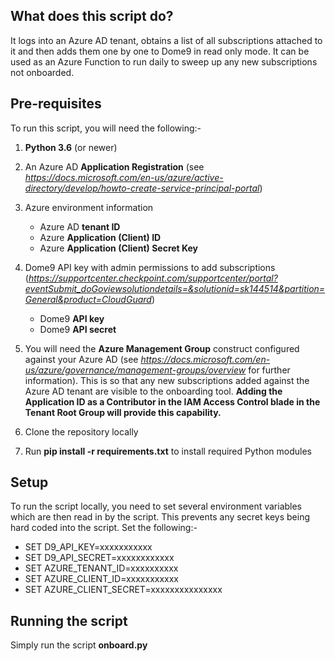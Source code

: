 What does this script do?
-------------------------

It logs into an Azure AD tenant, obtains a list of all subscriptions attached to it and then adds them one by one to Dome9 in read only mode. It can be used as an Azure Function to run daily to sweep up any new subscriptions not onboarded.

Pre-requisites
--------------
To run this script, you will need the following:-

1) **Python 3.6** (or newer)

2) An Azure AD **Application Registration** (see *https://docs.microsoft.com/en-us/azure/active-directory/develop/howto-create-service-principal-portal*)

3) Azure environment information
    - Azure AD **tenant ID**
    - Azure **Application (Client) ID**
    - Azure **Application (Client) Secret Key**
    
4) Dome9 API key with admin permissions to add subscriptions (*https://supportcenter.checkpoint.com/supportcenter/portal?eventSubmit_doGoviewsolutiondetails=&solutionid=sk144514&partition=General&product=CloudGuard*)
    - Dome9 **API key**
    - Dome9 **API secret**
    
5) You will need the **Azure Management Group** construct configured against your Azure AD (see *https://docs.microsoft.com/en-us/azure/governance/management-groups/overview* for further information). This is so that any new subscriptions added against the Azure AD tenant are visible to the onboarding tool. **Adding the Application ID as a Contributor in the IAM Access Control blade in the Tenant Root Group will provide this capability.**

6) Clone the repository locally

7) Run **pip install -r requirements.txt** to install required Python modules
    
Setup
-----
To run the script locally, you need to set several environment variables which are then read in by the script. This prevents any secret keys being hard coded into the script. Set the following:-

- SET D9_API_KEY=xxxxxxxxxxx
- SET D9_API_SECRET=xxxxxxxxxxxx
- SET AZURE_TENANT_ID=xxxxxxxxxx
- SET AZURE_CLIENT_ID=xxxxxxxxxxx
- SET AZURE_CLIENT_SECRET=xxxxxxxxxxxxxxx

Running the script
------------------
Simply run the script **onboard.py**
